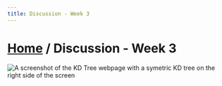 ```yaml
---
title: Discussion - Week 3
---
```


# [Home]({{site.baseurl}}/) / Discussion - Week 3

![A screenshot of the KD Tree webpage with a symetric KD tree on the right side of the screen]({{site.baseurl}}/assets/img/KDTree.png)